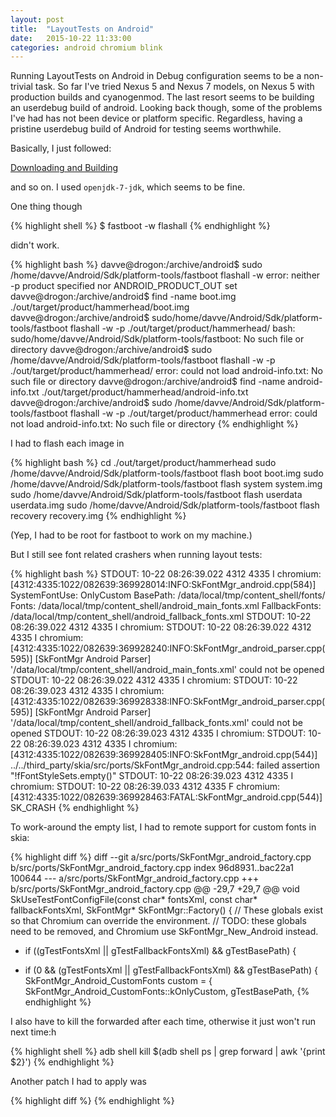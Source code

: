 ```yaml
---
layout: post
title:  "LayoutTests on Android"
date:   2015-10-22 11:33:00
categories: android chromium blink
---
```


Running LayoutTests on Android in Debug configuration seems to be a
non-trivial task. So far I've tried Nexus 5 and Nexus 7 models, on
Nexus 5 with production builds and cyanogenmod. The last resort seems
to be building an userdebug build of android. Looking back though,
some of the problems I've had has not been device or platform
specific. Regardless, having a pristine userdebug build of Android for
testing seems worthwhile.

Basically, I just followed:

[Downloading and Building]

and so on. I used `openjdk-7-jdk`, which seems to be fine.

One thing though

{% highlight shell %}
$ fastboot -w flashall
{% endhighlight %}

didn't work.

{% highlight bash %}
davve@drogon:/archive/android$ sudo /home/davve/Android/Sdk/platform-tools/fastboot flashall -w
error: neither -p product specified nor ANDROID_PRODUCT_OUT set
davve@drogon:/archive/android$ find -name boot.img
./out/target/product/hammerhead/boot.img
davve@drogon:/archive/android$ sudo/home/davve/Android/Sdk/platform-tools/fastboot flashall -w -p ./out/target/product/hammerhead/
bash: sudo/home/davve/Android/Sdk/platform-tools/fastboot: No such file or directory
davve@drogon:/archive/android$ sudo /home/davve/Android/Sdk/platform-tools/fastboot flashall -w -p ./out/target/product/hammerhead/
error: could not load android-info.txt: No such file or directory
davve@drogon:/archive/android$ find -name android-info.txt
./out/target/product/hammerhead/android-info.txt
davve@drogon:/archive/android$ sudo /home/davve/Android/Sdk/platform-tools/fastboot flashall -w -p ./out/target/product/hammerhead
error: could not load android-info.txt: No such file or directory
{% endhighlight %}

I had to flash each image in

{% highlight bash %}
cd ./out/target/product/hammerhead
sudo /home/davve/Android/Sdk/platform-tools/fastboot flash boot boot.img
sudo /home/davve/Android/Sdk/platform-tools/fastboot flash system system.img
sudo /home/davve/Android/Sdk/platform-tools/fastboot flash userdata userdata.img
sudo /home/davve/Android/Sdk/platform-tools/fastboot flash recovery recovery.img
{% endhighlight %}

(Yep, I had to be root for fastboot to work on my machine.)

But I still see font related crashers when running layout tests:

{% highlight bash %}
STDOUT: 10-22 08:26:39.022  4312  4335 I chromium: [4312:4335:1022/082639:369928014:INFO:SkFontMgr_android.cpp(584)] SystemFontUse: OnlyCustom BasePath: /data/local/tmp/content_shell/fonts/ Fonts: /data/local/tmp/content_shell/android_main_fonts.xml FallbackFonts: /data/local/tmp/content_shell/android_fallback_fonts.xml
STDOUT: 10-22 08:26:39.022  4312  4335 I chromium: 
STDOUT: 10-22 08:26:39.022  4312  4335 I chromium: [4312:4335:1022/082639:369928240:INFO:SkFontMgr_android_parser.cpp(595)] [SkFontMgr Android Parser] '/data/local/tmp/content_shell/android_main_fonts.xml' could not be opened
STDOUT: 10-22 08:26:39.022  4312  4335 I chromium: 
STDOUT: 10-22 08:26:39.023  4312  4335 I chromium: [4312:4335:1022/082639:369928338:INFO:SkFontMgr_android_parser.cpp(595)] [SkFontMgr Android Parser] '/data/local/tmp/content_shell/android_fallback_fonts.xml' could not be opened
STDOUT: 10-22 08:26:39.023  4312  4335 I chromium: 
STDOUT: 10-22 08:26:39.023  4312  4335 I chromium: [4312:4335:1022/082639:369928405:INFO:SkFontMgr_android.cpp(544)] ../../third_party/skia/src/ports/SkFontMgr_android.cpp:544: failed assertion "!fFontStyleSets.empty()"
STDOUT: 10-22 08:26:39.023  4312  4335 I chromium: 
STDOUT: 10-22 08:26:39.033  4312  4335 F chromium: [4312:4335:1022/082639:369928463:FATAL:SkFontMgr_android.cpp(544)] SK_CRASH
{% endhighlight %}

To work-around the empty list, I had to remote support for custom
fonts in skia:

{% highlight diff %}
diff --git a/src/ports/SkFontMgr_android_factory.cpp b/src/ports/SkFontMgr_android_factory.cpp
index 96d8931..bac22a1 100644
--- a/src/ports/SkFontMgr_android_factory.cpp
+++ b/src/ports/SkFontMgr_android_factory.cpp
@@ -29,7 +29,7 @@ void SkUseTestFontConfigFile(const char* fontsXml, const char* fallbackFontsXml,
 SkFontMgr* SkFontMgr::Factory() {
     // These globals exist so that Chromium can override the environment.
     // TODO: these globals need to be removed, and Chromium use SkFontMgr_New_Android instead.
-    if ((gTestFontsXml || gTestFallbackFontsXml) && gTestBasePath) {
+    if (0 && (gTestFontsXml || gTestFallbackFontsXml) && gTestBasePath) {
         SkFontMgr_Android_CustomFonts custom = {
             SkFontMgr_Android_CustomFonts::kOnlyCustom,
             gTestBasePath,
{% endhighlight %}

I also have to kill the forwarded after each time, otherwise it just
won't run next time:h

{% highlight shell %}
adb shell kill $(adb shell ps | grep forward | awk '{print $2}')
{% endhighlight %}

Another patch I had to apply was

{% highlight diff %}
{% endhighlight %}


[Downloading and Building]: https://source.android.com/source/requirements.html
